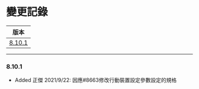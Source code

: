 變更記錄
===
| 版本 |
| :---: |
| [8.10.1](#v8_10_1) |

***

### <a id='v8_10_1'></a>8.10.1
* Added 正傑 2021/9/22: 因應#8663修改行動裝置設定參數設定的規格


 
<!-- 圖片 -->


<!-- 超連結 -->
